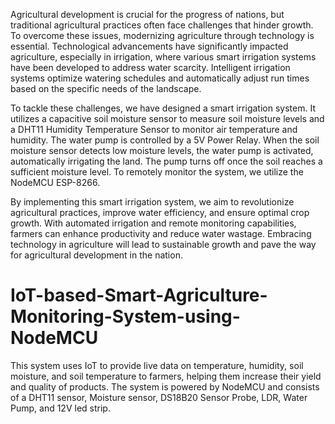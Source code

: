 Agricultural development is crucial for the progress of nations, but traditional agricultural practices often face challenges that hinder growth. To overcome these issues, modernizing agriculture through technology is essential. Technological advancements have significantly impacted agriculture, especially in irrigation, where various smart irrigation systems have been developed to address water scarcity. Intelligent irrigation systems optimize watering schedules and automatically adjust run times based on the specific needs of the landscape.

To tackle these challenges, we have designed a smart irrigation system. It utilizes a capacitive soil moisture sensor to measure soil moisture levels and a DHT11 Humidity Temperature Sensor to monitor air temperature and humidity. The water pump is controlled by a 5V Power Relay. When the soil moisture sensor detects low moisture levels, the water pump is activated, automatically irrigating the land. The pump turns off once the soil reaches a sufficient moisture level. To remotely monitor the system, we utilize the NodeMCU ESP-8266.

By implementing this smart irrigation system, we aim to revolutionize agricultural practices, improve water efficiency, and ensure optimal crop growth. With automated irrigation and remote monitoring capabilities, farmers can enhance productivity and reduce water wastage. Embracing technology in agriculture will lead to sustainable growth and pave the way for agricultural development in the nation.
# IoT-based-Smart-Agriculture-Monitoring-System-using-NodeMCU
This system uses IoT to provide live data on temperature, humidity, soil moisture, and soil temperature to farmers, helping them increase their yield and quality of products. The system is powered by NodeMCU and consists of a DHT11 sensor, Moisture sensor, DS18B20 Sensor Probe, LDR, Water Pump, and 12V led strip.
